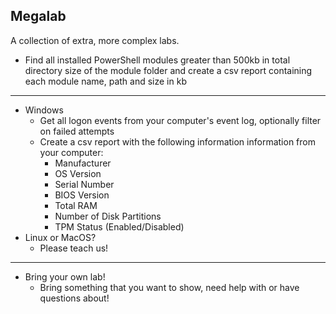 ## Megalab

A collection of extra, more complex labs.

- Find all installed PowerShell modules greater than 500kb in total directory size of the module folder and create a csv report containing each module name, path and size in kb

---

- Windows
    - Get all logon events from your computer's event log, optionally filter on failed attempts
    - Create a csv report with the following information information from your computer:
        - Manufacturer
        - OS Version
        - Serial Number
        - BIOS Version
        - Total RAM
        - Number of Disk Partitions
        - TPM Status (Enabled/Disabled)
- Linux or MacOS?
    - Please teach us!

---

- Bring your own lab!
    - Bring something that you want to show, need help with or have questions about!